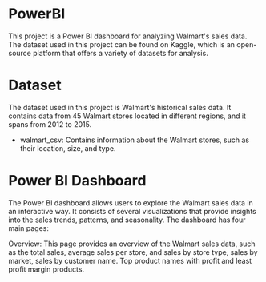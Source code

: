 # PowerBI
This project is a Power BI dashboard for analyzing Walmart's sales data. The dataset used in this project can be found on Kaggle, which is an open-source platform that offers a variety of datasets for analysis.

# Dataset
The dataset used in this project is Walmart's historical sales data. It contains data from 45 Walmart stores located in different regions, and it spans from 2012 to 2015. 

- walmart_csv: Contains information about the Walmart stores, such as their location, size, and type.

# Power BI Dashboard
The Power BI dashboard allows users to explore the Walmart sales data in an interactive way. It consists of several visualizations that provide insights into the sales trends, patterns, and seasonality. The dashboard has four main pages:

Overview: This page provides an overview of the Walmart sales data, such as the total sales, average sales per store, and sales by store type, sales by market, sales by customer name.
Top product names with profit and least profit margin products.
